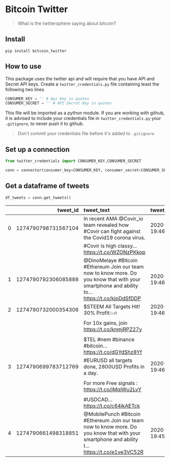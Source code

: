 # Bitcoin Twitter
> What is the twittersphere saying about bitcoin?


## Install

`pip install bitcoin_twitter`

## How to use

This package uses the twitter api and will require that you have API and Secret API keys.
Create a `twitter_credentials.py` file containing least the following two lines
```python
CONSUMER_KEY = '' # Api Key in quotes
CONSUMER_SECRET = '' # API Secret Key in quotes
```

This file will be imported as a python module. If you are working with github, it is advised to include your credentials file in `twitter_credentials.py` your `.gitignore`, to never push it to github.

> Don't commit your credentials file before it's added to `.gitignore`

## Set up a connection



```python
from twitter_credentials import CONSUMER_KEY,CONSUMER_SECRET 
```

```python
conn = connector(consumer_key=CONSUMER_KEY, consumer_secret=CONSUMER_SECRET)
```

## Get a dataframe of tweets

```python
df_tweets = conn.get_tweets()
```

|    |            tweet_id | tweet_text                                                                                                                                     | tweet_created_at    |       tweet_user_id | user_name                  | user_screen_name   |   retweet_count | tweet_geo   | tweet_coordinates   |
|---:|--------------------:|:-----------------------------------------------------------------------------------------------------------------------------------------------|:--------------------|--------------------:|:---------------------------|:-------------------|----------------:|:------------|:--------------------|
|  0 | 1274790798731567104 | In recent AMA @Covir_io team revealed how #Covir can fight against the Covid19 corona virus.                                                 | 2020-06-21 19:46:25 | 1010946155109203968 | Mahim Hassan               | MahimHassan20      |               0 |             |                     |
|    |                     | #Covir is high classy… https://t.co/WZONzPKkop                                                                                               |                     |                     |                            |                    |                 |             |                     |
|  1 | 1274790792306085888 | @DinoMeIaye #Bitcoin #Ethereum Join our team now to know more. Do you know that with your smartphone and ability to… https://t.co/kjpDdSfDDP | 2020-06-21 19:46:24 |          1029302077 | Your Favorite Ex boyfriend | J_Charisma101      |               0 |             |                     |
|  2 | 1274790732000354306 | $STEEM All Targets Hit! 30% Profit💥🔥                                                                                                         | 2020-06-21 19:46:09 | 1247057677336719360 | Isabella                   | cryptoexp54261B    |               0 |             |                     |
|    |                     |                                                                                                                                              |                     |                     |                            |                    |                 |             |                     |
|    |                     | For 10x gains, join https://t.co/knmjRPZ27y                                                                                                  |                     |                     |                            |                    |                 |             |                     |
|    |                     |                                                                                                                                              |                     |                     |                            |                    |                 |             |                     |
|    |                     | $TEL #nem #binance #bitcoin… https://t.co/dGYdShz8Yf                                                                                         |                     |                     |                            |                    |                 |             |                     |
|  3 | 1274790699783712769 | #EURUSD all targets done, 2800USD Profits in a day.                                                                                          | 2020-06-21 19:46:01 | 1249359552702640132 | Aleena                     | Aleena_232         |               0 |             |                     |
|    |                     |                                                                                                                                              |                     |                     |                            |                    |                 |             |                     |
|    |                     | For more Free signals : https://t.co/jMqjWu2LvY                                                                                              |                     |                     |                            |                    |                 |             |                     |
|    |                     |                                                                                                                                              |                     |                     |                            |                    |                 |             |                     |
|    |                     | #USDCAD… https://t.co/c64ikAETck                                                                                                             |                     |                     |                            |                    |                 |             |                     |
|  4 | 1274790661498318851 | @MobilePunch #Bitcoin #Ethereum Join our team now to know more. Do you know that with your smartphone and ability t… https://t.co/e1ve3VC52R | 2020-06-21 19:45:52 |          1029302077 | Your Favorite Ex boyfriend | J_Charisma101      |               0 |             |                     |

